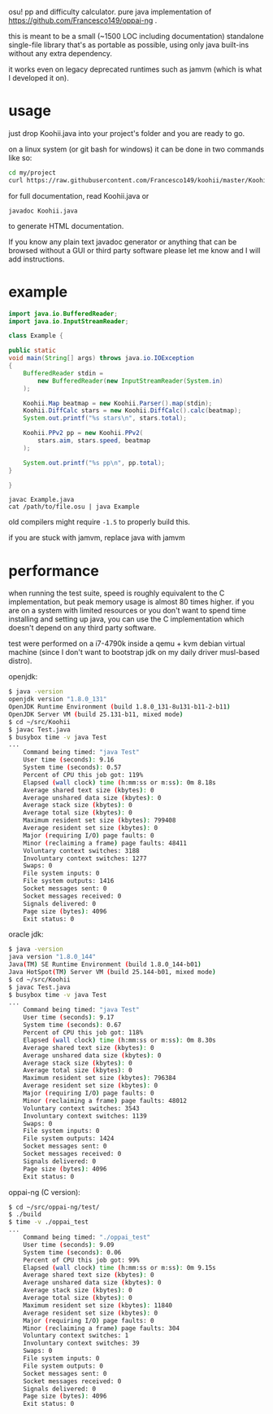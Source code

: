 osu! pp and difficulty calculator. pure java implementation of
https://github.com/Francesco149/oppai-ng .

this is meant to be a small (~1500 LOC including documentation)
standalone single-file library that's as portable as possible,
using only java built-ins without any extra dependency.

it works even on legacy deprecated runtimes such as jamvm (which is
what I developed it on).

# usage
just drop Koohii.java into your project's folder and you are ready
to go.

on a linux system (or git bash for windows) it can be done in two
commands like so:
```sh
cd my/project
curl https://raw.githubusercontent.com/Francesco149/koohii/master/Koohii.java > Koohii.java
```

for full documentation, read Koohii.java or

```
javadoc Koohii.java
```

to generate HTML documentation.

If you know any plain text javadoc generator or anything that can
be browsed without a GUI or third party software please let me know
and I will add instructions.

# example
```java
import java.io.BufferedReader;
import java.io.InputStreamReader;

class Example {

public static
void main(String[] args) throws java.io.IOException
{
    BufferedReader stdin =
        new BufferedReader(new InputStreamReader(System.in)
    );

    Koohii.Map beatmap = new Koohii.Parser().map(stdin);
    Koohii.DiffCalc stars = new Koohii.DiffCalc().calc(beatmap);
    System.out.printf("%s stars\n", stars.total);

    Koohii.PPv2 pp = new Koohii.PPv2(
        stars.aim, stars.speed, beatmap
    );

    System.out.printf("%s pp\n", pp.total);
}

}
```

```
javac Example.java
cat /path/to/file.osu | java Example
```

old compilers might require ```-1.5``` to properly build this.

if you are stuck with jamvm, replace java with jamvm

# performance
when running the test suite, speed is roughly equivalent to the C
implementation, but peak memory usage is almost 80 times higher.
if you are on a system with limited resources or you don't want to
spend time installing and setting up java, you can use the C
implementation which doesn't depend on any third party software.

test were performed on a i7-4790k inside a qemu + kvm debian
virtual machine (since I don't want to bootstrap jdk on my daily
driver musl-based distro).

openjdk:

```sh
$ java -version
openjdk version "1.8.0_131"
OpenJDK Runtime Environment (build 1.8.0_131-8u131-b11-2-b11)
OpenJDK Server VM (build 25.131-b11, mixed mode)
$ cd ~/src/Koohii
$ javac Test.java
$ busybox time -v java Test
...
    Command being timed: "java Test"
    User time (seconds): 9.16
    System time (seconds): 0.57
    Percent of CPU this job got: 119%
    Elapsed (wall clock) time (h:mm:ss or m:ss): 0m 8.18s
    Average shared text size (kbytes): 0
    Average unshared data size (kbytes): 0
    Average stack size (kbytes): 0
    Average total size (kbytes): 0
    Maximum resident set size (kbytes): 799408
    Average resident set size (kbytes): 0
    Major (requiring I/O) page faults: 0
    Minor (reclaiming a frame) page faults: 48411
    Voluntary context switches: 3188
    Involuntary context switches: 1277
    Swaps: 0
    File system inputs: 0
    File system outputs: 1416
    Socket messages sent: 0
    Socket messages received: 0
    Signals delivered: 0
    Page size (bytes): 4096
    Exit status: 0
```

oracle jdk:

```sh
$ java -version
java version "1.8.0_144"
Java(TM) SE Runtime Environment (build 1.8.0_144-b01)
Java HotSpot(TM) Server VM (build 25.144-b01, mixed mode)
$ cd ~/src/Koohii
$ javac Test.java
$ busybox time -v java Test
...
    Command being timed: "java Test"
    User time (seconds): 9.17
    System time (seconds): 0.67
    Percent of CPU this job got: 118%
    Elapsed (wall clock) time (h:mm:ss or m:ss): 0m 8.30s
    Average shared text size (kbytes): 0
    Average unshared data size (kbytes): 0
    Average stack size (kbytes): 0
    Average total size (kbytes): 0
    Maximum resident set size (kbytes): 796384
    Average resident set size (kbytes): 0
    Major (requiring I/O) page faults: 0
    Minor (reclaiming a frame) page faults: 48012
    Voluntary context switches: 3543
    Involuntary context switches: 1139
    Swaps: 0
    File system inputs: 0
    File system outputs: 1424
    Socket messages sent: 0
    Socket messages received: 0
    Signals delivered: 0
    Page size (bytes): 4096
    Exit status: 0
```

oppai-ng (C version):

```sh
$ cd ~/src/oppai-ng/test/
$ ./build
$ time -v ./oppai_test
...
    Command being timed: "./oppai_test"
    User time (seconds): 9.09
    System time (seconds): 0.06
    Percent of CPU this job got: 99%
    Elapsed (wall clock) time (h:mm:ss or m:ss): 0m 9.15s
    Average shared text size (kbytes): 0
    Average unshared data size (kbytes): 0
    Average stack size (kbytes): 0
    Average total size (kbytes): 0
    Maximum resident set size (kbytes): 11840
    Average resident set size (kbytes): 0
    Major (requiring I/O) page faults: 0
    Minor (reclaiming a frame) page faults: 304
    Voluntary context switches: 1
    Involuntary context switches: 39
    Swaps: 0
    File system inputs: 0
    File system outputs: 0
    Socket messages sent: 0
    Socket messages received: 0
    Signals delivered: 0
    Page size (bytes): 4096
    Exit status: 0
```
